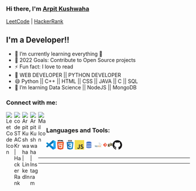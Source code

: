 ### Hi there, I'm [Arpit Kushwaha](https://www.linkedin.com/in/kushwaha-arpit/) 

[LeetCode](https://leetcode.com/arpitkushwaha/) | [HackerRank](https://www.hackerrank.com/arpit29062k) 

## I'm a Developer!!


- 🌱 I’m currently learning everything 🤣
- 🥅 2022 Goals: Contribute to Open Source projects
- ⚡ Fun fact: I love to read
- 🌱 WEB DEVELOPER || PYTHON DEVELOPER
- 😄 Python || C++ || HTML || CSS || JAVA || C || SQL
- 🤔 I’m learning Data Science || NodeJS || MongoDB

### Connect with me:


[<img align="left" alt="LeetCode Icon" width="22px" src="https://cdn.jsdelivr.net/npm/simple-icons@3.12.2/icons/leetcode.svg" />](https://leetcode.com/arpitkushwaha/)
[<img align="left" alt="codeSTACKr | HackerRank" width="22px" src="https://cdn.jsdelivr.net/npm/simple-icons@v3/icons/twitter.svg" />](https://www.hackerrank.com/arpit29062k) 
[<img align="left" alt="ArpitKushwaha | LinkedIn" width="22px" src="https://cdn.jsdelivr.net/npm/simple-icons@v3/icons/linkedin.svg" />](https://www.linkedin.com/in/kushwaha-arpit/) 
[<img align="left" alt="ArpitKushwaha | Instagram" width="22px" src="https://cdn.jsdelivr.net/npm/simple-icons@v3/icons/instagram.svg" />](https://www.instagram.com/alturistic_arpit/)
[<img align="left" alt="Mail Icon" width="22px" src="https://cdn.jsdelivr.net/npm/simple-icons@3.12.2/icons/gmail.svg" />]("mailto:ac.chauhan1102@gmail.com")



<br />

### Languages and Tools:

<img align="left" alt="Visual Studio Code" width="26px" src="https://raw.githubusercontent.com/github/explore/80688e429a7d4ef2fca1e82350fe8e3517d3494d/topics/visual-studio-code/visual-studio-code.png" />
<img align="left" alt="HTML5" width="26px" src="https://raw.githubusercontent.com/github/explore/80688e429a7d4ef2fca1e82350fe8e3517d3494d/topics/html/html.png" />
<img align="left" alt="CSS3" width="26px" src="https://raw.githubusercontent.com/github/explore/80688e429a7d4ef2fca1e82350fe8e3517d3494d/topics/css/css.png" />
<img align="left" alt="JavaScript" width="26px" src="https://raw.githubusercontent.com/github/explore/80688e429a7d4ef2fca1e82350fe8e3517d3494d/topics/javascript/javascript.png" />
<img align="left" alt="SQL" width="26px" src="https://raw.githubusercontent.com/github/explore/80688e429a7d4ef2fca1e82350fe8e3517d3494d/topics/sql/sql.png" />
<img align="left" alt="MySQL" width="26px" src="https://raw.githubusercontent.com/github/explore/80688e429a7d4ef2fca1e82350fe8e3517d3494d/topics/mysql/mysql.png" />
<img align="left" alt="Git" width="26px" src="https://raw.githubusercontent.com/github/explore/80688e429a7d4ef2fca1e82350fe8e3517d3494d/topics/git/git.png" />
<img align="left" alt="GitHub" width="26px" src="https://raw.githubusercontent.com/github/explore/78df643247d429f6cc873026c0622819ad797942/topics/github/github.png" />

<br />
<br />

---


---




